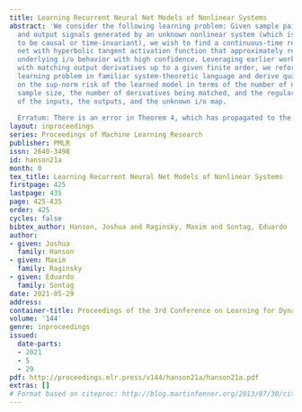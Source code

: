 ```yaml
---
title: Learning Recurrent Neural Net Models of Nonlinear Systems
abstract: 'We consider the following learning problem: Given sample pairs of input
  and output signals generated by an unknown nonlinear system (which is not assumed
  to be causal or time-invariant), we wish to find a continuous-time recurrent neural
  net with hyperbolic tangent activation function that approximately reproduces the
  underlying i/o behavior with high confidence. Leveraging earlier work concerned
  with matching output derivatives up to a given finite order, we reformulate the
  learning problem in familiar system-theoretic language and derive quantitative guarantees
  on the sup-norm risk of the learned model in terms of the number of neurons, the
  sample size, the number of derivatives being matched, and the regularity properties
  of the inputs, the outputs, and the unknown i/o map.
  
  Erratum: There is an error in Theorem 4, which has propagated to the main result of the paper (Theorem 5). The corrected version has been posted to arXiv: https://arxiv.org/abs/2011.09573.'
layout: inproceedings
series: Proceedings of Machine Learning Research
publisher: PMLR
issn: 2640-3498
id: hanson21a
month: 0
tex_title: Learning Recurrent Neural Net Models of Nonlinear Systems
firstpage: 425
lastpage: 435
page: 425-435
order: 425
cycles: false
bibtex_author: Hanson, Joshua and Raginsky, Maxim and Sontag, Eduardo
author:
- given: Joshua
  family: Hanson
- given: Maxim
  family: Raginsky
- given: Eduardo
  family: Sontag
date: 2021-05-29
address:
container-title: Proceedings of the 3rd Conference on Learning for Dynamics and Control
volume: '144'
genre: inproceedings
issued:
  date-parts:
  - 2021
  - 5
  - 29
pdf: http://proceedings.mlr.press/v144/hanson21a/hanson21a.pdf
extras: []
# Format based on citeproc: http://blog.martinfenner.org/2013/07/30/citeproc-yaml-for-bibliographies/
---
```

